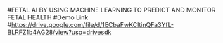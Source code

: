 #FETAL AI BY USING MACHINE LEARNING TO PREDICT AND MONITOR FETAL HEALTH
#Demo Link
#https://drive.google.com/file/d/1ECbaFwKCltinQFa3YfL-BLRFZ1b4AG28/view?usp=drivesdk

